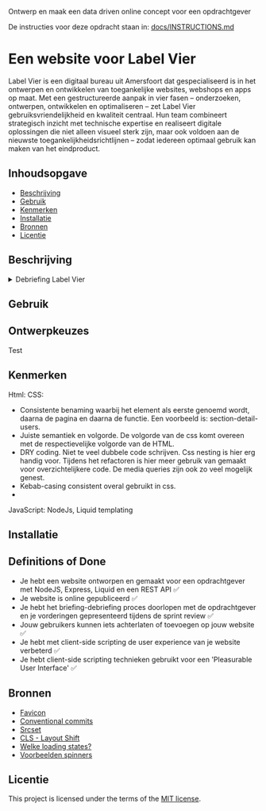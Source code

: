 Ontwerp en maak een data driven online concept voor een opdrachtgever

De instructies voor deze opdracht staan in: [docs/INSTRUCTIONS.md](https://github.com/fdnd-task/proof-of-concept/blob/main/docs/INSTRUCTIONS.md)

# Een website voor Label Vier
Label Vier is een digitaal bureau uit Amersfoort dat gespecialiseerd is in het ontwerpen en ontwikkelen van toegankelijke websites, webshops en apps op maat. 
Met een gestructureerde aanpak in vier fasen – onderzoeken, ontwerpen, ontwikkelen en optimaliseren – 
zet Label Vier gebruiksvriendelijkheid en kwaliteit centraal. 
Hun team combineert strategisch inzicht met technische expertise en realiseert digitale oplossingen die niet alleen visueel sterk zijn, 
maar ook voldoen aan de nieuwste toegankelijkheidsrichtlijnen – zodat iedereen optimaal gebruik kan maken van het eindproduct.

## Inhoudsopgave

  * [Beschrijving](#beschrijving)
  * [Gebruik](#gebruik)
  * [Kenmerken](#kenmerken)
  * [Installatie](#installatie)
  * [Bronnen](#bronnen)
  * [Licentie](#licentie)

## Beschrijving
<!-- Bij Beschrijving staat kort beschreven wat voor project het is en wat je hebt gemaakt -->
<!-- Voeg een mooie poster visual toe 📸 -->
<!-- Voeg een link toe naar Github Pages 🌐-->

<details><summary>Debriefing Label Vier</summary>

## 1. Communicatie
De communicatie zal plaatsvinden via Basecamp. Dit is een projectmanagement- en samenwerkingsprogramma dat teams helpt om georganiseerd te werken en goed te communiceren. Wanneer er vragen zijn over de opdracht of over andere zaken kunnen deze via deze weg gesteld worden. De debriefing zal tevens vanuit hier worden opgestuurd naar de opdrachtgever Eric Mulder.

**Geplande sprint review:** 19 juni om 14:00 op locatie Amersfoort

Hieronder een overzicht met de contactgegevens van de studenten:

| Student           | E-mailadres                         |
|-------------------|-------------------------------------|
| Branco van Beek   | brancovanbeek5@gmail.com           |
| Sascha van Vliet  | saschavanvliet0802@gmail.com       |
| Rick Pijnacker    | rfp.pijnacker@gmail.com            |
| Amber Schalker    | amschalker@gmail.com               |

---

## 2. Achtergrondinformatie
De opdrachtgever is Label Vier, een creatief bureau gevestigd in Amersfoort. Het bedrijf richt zich op branding, webdesign en ontwikkeling, en werkt voor zowel start-up-bedrijven als gevestigde bedrijven. Label Vier werkt volgens een gestructureerde werkwijze die bestaat uit 4 fases: onderzoeken, ontwerpen, ontwikkelen en optimaliseren.

**Aangeboden diensten:**
- Webdesign & Development
- UX & UI design
- SEO (zoekresultaten verbetering)
- Hosting & Support
- Strategie en merkpositionering

**Kernwaarden en sterke punten:**
- **Persoonlijke aanpak:** Elk project wordt zorgvuldig afgestemd op de wensen en behoeften van de klant, met veel ruimte voor overleg en maatwerk.
- **Creatieve en originele concepten:** Label Vier staat bekend om hun unieke en creatieve ontwerpen.
- **Uitgebreid team:** Het team bestaat uit ontwerpers, developers en strategen.
- **Resultaatgericht:** De focus ligt op het leveren van oplossingen die niet alleen visueel aantrekkelijk zijn, maar ook de merkpositie versterken en meetbare resultaten opleveren.

---

## 3. Opdrachtomschrijving
Ontwikkel een verbeterde versie van de cases overzichtspagina en de detailpagina van de Label Vier website met als doel de gebruikservaring, structuur en visuele kwaliteit te optimaliseren ten opzichte van het bestaande ontwerp.

---

## 4. Aanleiding
De opdrachtgever wil onderzoeken hoe de website functioneert wanneer deze wordt opgebouwd met Server Side JavaScript, in plaats van de huidige PHP rendering. Ook is er een layout shift op hun pagina en laden de afbeeldingen langzaam in. Als wij dat kunnen oplossen is dat mooi meegenomen.

---

## 5. Doelstelling
De doelstelling van Label Vier is om organisaties te ondersteunen bij het realiseren van effectieve digitale oplossingen die aansluiten bij hun identiteit en doelstellingen. Ze streven ernaar om hoogwaardige websites, webshops en apps te ontwikkelen die gebruiksvriendelijk, visueel aantrekkelijk en met de juiste bijpassende technieken ontwikkeld worden.

---

## 6. Oplevering
De oplevering van de ontwikkelde pagina’s vindt plaats op vrijdag 19 juni om 14:00 uur op het kantoor van Label Vier in Amersfoort.

De website moet volledig aansluiten op het ontwerp van de huidige website van Label Vier. Kleine verbeteringen of aanpassingen die tijdens de ontwikkeling worden doorgevoerd zullen worden besproken met de opdrachtgever.

Eric Mulder zal zelf niet aanwezig zijn bij de oplevering, een mede-eigenaar van Label Vier aanwezig zal aanwezig zijn om het resultaat namens de opdrachtgever te ontvangen.

---

## 7. Randvoorwaarden
Binnen dit project ligt de focus specifiek op het ontwikkelen van de ‘**cases**’-overzichtspagina en de -detailpagina. Andere pagina’s van de website worden niet meegenomen in de oplevering. Het is de bedoeling dat de pagina’s in HTML, CSS en JavaScript worden nagebouwd. In principe geldt dat de pagina’s **één op één** worden nagebouwd, maar als er bijvoorbeeld kleine dingetjes vanwege esthetische doeleinden worden veranderd is dit goed, mits het wordt verklaard aan de opdrachtgever. De **functionaliteit** behoort ook hetzelfde te blijven als de oorspronkelijke website. Als **bonusopdrachten** zou het leuk zijn als er betere of mooiere micro interacties zouden worden gemaakt en daarnaast zou het leuk zijn als er (als POST-functie) een modal-formulier wordt gemaakt waarmee gebruikers contact op kunnen nemen. Tenslotte is het van belang dat er rekening wordt gehouden met **Performance**-gerelateerde zaken, zoals een verbeterde layout-shift en een betere FCP.

**Vastgelegde contactmomenten:**
- Briefing: 2 juni om 14:00 op locatie in Amersfoort
- Sprint review: 19 juni om 14:00 op locatie in Amersfoort

**Aangeleverd door opdrachtgever:**
- [REST API voor het inladen van dynamische content](https://www.postman.com/orange-moon-443019/label-vier-public/collection/krpwc4u/labelvier-nl?action=share&creator=423227)
- Het project platform Basecamp voor communicatie.
- Styleguide met de juiste kleuren, lettertype en visuals.

**Benodigde systemen, technieken of expertise:**
- Liquid templating i.c.m Server side JS
- HTML, CSS en Client side JS
- Figma
- GitHub
- Basecamp (communicatie platform)

**Eisen en specificaties:**  
De layout en visuele stijl van de ontwikkelde pagina’s moeten overeenkomen met die van de huidige website.

**Planning**  
Maandag 2 juni hebben wij als team een briefing. Wij leveren de debriefing voor dinsdag in bij de opdrachtgever. We kunnen elke week ook een code review van de opdrachtgever krijgen. Verder leveren we op 19 juni het eindresultaat op tijdens de sprint review. Om te beginnen aan de opdracht hebben wij de REST API uit Wordpress nodig om dynamische content te tonen en daarnaast is het belangrijk dat wij toegang hebben tot het project dat in BaseCamp zal worden aangemaakt. Ten slotte hebben wij een styleguide nodig om de componenten in de juiste kleuren, fonts etcetera te kunnen implementeren.

---

## 8. Gebruikers van het eindresultaat
Label Vier richt zich op een brede en diverse groep organisaties die behoefte hebben aan een professionele, doordachte website of digitale oplossing. Dit varieert van commerciële bedrijven zoals bouwbedrijven tot maatschappelijke instellingen of dienstverleners.

**Doelstelling van de doelgroep:**
- Een platform/ontwerp dat vertrouwen en professionaliteit uitstraalt.
- Toegankelijke en gebruiksvriendelijke platform.

---

## 9. Relatie met andere projecten
Dit project wordt uitgevoerd in opdracht van Label Vier. Het staat los van andere lopende of eerdere projecten. Alles binnen dit project is specifiek gericht op deze opdracht en staat los van andere werkzaamheden.

</details>

## Gebruik
<!-- Bij Gebruik staat de user story, hoe het werkt en wat je er mee kan. -->

## Ontwerpkeuzes
Test

## Kenmerken
<!-- Bij Kenmerken staat welke technieken zijn gebruikt en hoe. Wat is de HTML structuur? Wat zijn de belangrijkste dingen in CSS? Wat is er met JS gedaan en hoe? Misschien heb je iets met NodeJS gedaan, of heb je een framwork of library gebruikt? -->
Html:
CSS:
- Consistente benaming waarbij het element als eerste genoemd wordt, daarna de pagina en daarna de functie.
Een voorbeeld is: section-detail-users.
- Juiste semantiek en volgorde. De volgorde van de css komt overeen met de respectievelijke volgorde van de HTML.
- DRY coding. Niet te veel dubbele code schrijven. Css nesting is hier erg handig voor. Tijdens het refactoren is hier meer gebruik van gemaakt
voor overzichtelijkere code. De media queries zijn ook zo veel mogelijk genest.
- Kebab-casing consistent overal gebruikt in css.
-
JavaScript:
NodeJs, Liquid templating

## Installatie
<!-- Bij Instalatie staat hoe een andere developer aan jouw repo kan werken -->

## Definitions of Done
- Je hebt een website ontworpen en gemaakt voor een opdrachtgever met NodeJS, Express, Liquid en een REST API ✅
- Je website is online gepubliceerd ✅
- Je hebt het briefing-debriefing proces doorlopen met de opdrachtgever en je vorderingen gepresenteerd tijdens de sprint review ✅
- Jouw gebruikers kunnen iets achterlaten of toevoegen op jouw website ✅
- Je hebt met client-side scripting de user experience van je website verbeterd ✅
- Je hebt client-side scripting technieken gebruikt voor een 'Pleasurable User Interface' ✅
  
## Bronnen
- [Favicon](https://www.w3schools.com/html/html_favicon.asp)
- [Conventional commits](https://gist.github.com/qoomon/5dfcdf8eec66a051ecd85625518cfd13)
- [Srcset](https://www.w3schools.com/TAgs/att_source_srcset.asp)
- [CLS - Layout Shift](https://web.dev/articles/optimize-cls?utm_source=lighthouse&utm_medium=devtools)
- [Welke loading states?](https://uxdesign.cc/loading-progress-indicators-ui-components-series-f4b1fc35339a)
- [Voorbeelden spinners](https://cssloaders.github.io/)

## Licentie

This project is licensed under the terms of the [MIT license](./LICENSE).
